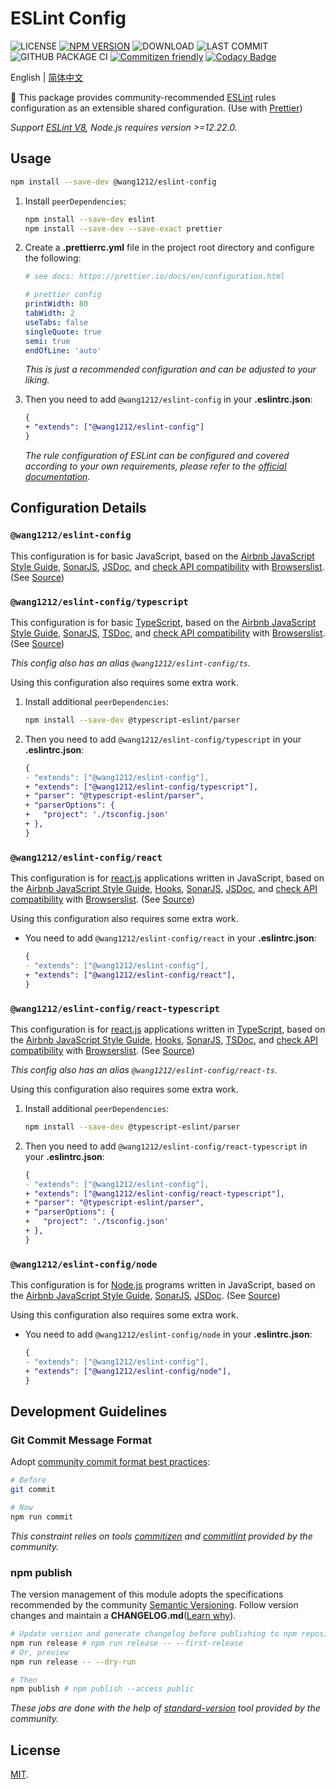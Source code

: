 # ESLint Config

<!-- ![MINZIPPED SIZE](https://badgen.net/bundlephobia/minzip/@wang1212/eslint-config) -->

![LICENSE](https://badgen.net/github/license/wang1212/eslint-config)
[![NPM VERSION](https://badgen.net/npm/v/@wang1212/eslint-config)](https://www.npmjs.com/package/@wang1212/eslint-config)
![DOWNLOAD](https://badgen.net/npm/dt/@wang1212/eslint-config)
![LAST COMMIT](https://badgen.net/github/last-commit/wang1212/eslint-config)
![GITHUB PACKAGE CI](https://img.shields.io/github/workflow/status/wang1212/eslint-config/Node.js%20Package?label=ci/package%20publish)
[![Commitizen friendly](https://img.shields.io/badge/commitizen-friendly-brightgreen.svg)](http://commitizen.github.io/cz-cli/)
[![Codacy Badge](https://app.codacy.com/project/badge/Grade/a9b9c06027ba47788617123cf84d3912)](https://www.codacy.com/gh/wang1212/eslint-config/dashboard?utm_source=github.com&utm_medium=referral&utm_content=wang1212/eslint-config&utm_campaign=Badge_Grade)

English | [简体中文](./README.zh-CN.md)

🔧 This package provides community-recommended [ESLint](https://eslint.org/) rules configuration as an extensible shared configuration. (Use with [Prettier](https://prettier.io/))

_Support [ESLint V8](https://eslint.org/blog/2021/10/eslint-v8.0.0-released), Node.js requires version >=12.22.0._

## Usage

```bash
npm install --save-dev @wang1212/eslint-config
```

1. Install `peerDependencies`:

   ```bash
   npm install --save-dev eslint
   npm install --save-dev --save-exact prettier
   ```

2. Create a **.prettierrc.yml** file in the project root directory and configure the following:

   ```yaml
   # see docs: https://prettier.io/docs/en/configuration.html

   # prettier config
   printWidth: 80
   tabWidth: 2
   useTabs: false
   singleQuote: true
   semi: true
   endOfLine: 'auto'
   ```

   _This is just a recommended configuration and can be adjusted to your liking._

3. Then you need to add `@wang1212/eslint-config` in your **.eslintrc.json**:

   ```diff
   {
   + "extends": ["@wang1212/eslint-config"]
   }
   ```

   _The rule configuration of ESLint can be configured and covered according to your own requirements, please refer to the [official documentation](https://eslint.org/docs/user-guide/configuring/rules)._

## Configuration Details

### `@wang1212/eslint-config`

This configuration is for basic JavaScript, based on the [Airbnb JavaScript Style Guide](https://github.com/airbnb/javascript), [SonarJS](https://github.com/SonarSource/eslint-plugin-sonarjs), [JSDoc](https://jsdoc.app/), and [check API compatibility](https://github.com/amilajack/eslint-plugin-compat) with [Browserslist](https://github.com/browserslist/browserslist). (See [Source](./src/javascript.cjs))

### `@wang1212/eslint-config/typescript`

This configuration is for basic [TypeScript](https://www.typescriptlang.org/), based on the [Airbnb JavaScript Style Guide](https://github.com/airbnb/javascript), [SonarJS](https://github.com/SonarSource/eslint-plugin-sonarjs), [TSDoc](https://tsdoc.org/), and [check API compatibility](https://github.com/amilajack/eslint-plugin-compat) with [Browserslist](https://github.com/browserslist/browserslist). (See [Source](./src/typescript.cjs))

_This config also has an alias `@wang1212/eslint-config/ts`._

Using this configuration also requires some extra work.

1. Install additional `peerDependencies`:

   ```bash
   npm install --save-dev @typescript-eslint/parser
   ```

2. Then you need to add `@wang1212/eslint-config/typescript` in your **.eslintrc.json**:

   ```diff
   {
   - "extends": ["@wang1212/eslint-config"],
   + "extends": ["@wang1212/eslint-config/typescript"],
   + "parser": "@typescript-eslint/parser",
   + "parserOptions": {
   +   "project": './tsconfig.json'
   + },
   }
   ```

### `@wang1212/eslint-config/react`

This configuration is for [react.js](https://reactjs.org/) applications written in JavaScript, based on the [Airbnb JavaScript Style Guide](https://github.com/airbnb/javascript), [Hooks](https://reactjs.org/docs/hooks-intro.html), [SonarJS](https://github.com/SonarSource/eslint-plugin-sonarjs), [JSDoc](https://jsdoc.app/), and [check API compatibility](https://github.com/amilajack/eslint-plugin-compat) with [Browserslist](https://github.com/browserslist/browserslist). (See [Source](./src/react.cjs))

Using this configuration also requires some extra work.

- You need to add `@wang1212/eslint-config/react` in your **.eslintrc.json**:

  ```diff
  {
  - "extends": ["@wang1212/eslint-config"],
  + "extends": ["@wang1212/eslint-config/react"],
  }
  ```

### `@wang1212/eslint-config/react-typescript`

This configuration is for [react.js](https://reactjs.org/) applications written in [TypeScript](https://www.typescriptlang.org/), based on the [Airbnb JavaScript Style Guide](https://github.com/airbnb/javascript), [Hooks](https://reactjs.org/docs/hooks-intro.html), [SonarJS](https://github.com/SonarSource/eslint-plugin-sonarjs), [TSDoc](https://tsdoc.org/), and [check API compatibility](https://github.com/amilajack/eslint-plugin-compat) with [Browserslist](https://github.com/browserslist/browserslist). (See [Source](./src/react-ts.cjs))

_This config also has an alias `@wang1212/eslint-config/react-ts`._

Using this configuration also requires some extra work.

1. Install additional `peerDependencies`:

   ```bash
   npm install --save-dev @typescript-eslint/parser
   ```

2. Then you need to add `@wang1212/eslint-config/react-typescript` in your **.eslintrc.json**:

   ```diff
   {
   - "extends": ["@wang1212/eslint-config"],
   + "extends": ["@wang1212/eslint-config/react-typescript"],
   + "parser": "@typescript-eslint/parser",
   + "parserOptions": {
   +   "project": './tsconfig.json'
   + },
   }
   ```

### `@wang1212/eslint-config/node`

This configuration is for [Node.js](https://nodejs.dev/) programs written in JavaScript, based on the [Airbnb JavaScript Style Guide](https://github.com/airbnb/javascript), [SonarJS](https://github.com/SonarSource/eslint-plugin-sonarjs), [JSDoc](https://jsdoc.app/). (See [Source](./src/node.cjs))

Using this configuration also requires some extra work.

- You need to add `@wang1212/eslint-config/node` in your **.eslintrc.json**:

  ```diff
  {
  - "extends": ["@wang1212/eslint-config"],
  + "extends": ["@wang1212/eslint-config/node"],
  }
  ```

## Development Guidelines

### Git Commit Message Format

Adopt [community commit format best practices](https://www.conventionalcommits.org/):

```bash
# Before
git commit

# Now
npm run commit
```

_This constraint relies on tools [commitizen](http://commitizen.github.io/cz-cli/) and [commitlint](https://commitlint.js.org/) provided by the community._

### npm publish

The version management of this module adopts the specifications recommended by the community [Semantic Versioning](https://semver.org/). Follow version changes and maintain a **CHANGELOG.md**([Learn why](https://keepachangelog.com/)).

```bash
# Update version and generate changelog before publishing to npm repository
npm run release # npm run release -- --first-release
# Or, preview
npm run release -- --dry-run

# Then
npm publish # npm publish --access public
```

_These jobs are done with the help of [standard-version](https://github.com/conventional-changelog/standard-version) tool provided by the community._

## License

[MIT](./LICENSE).
